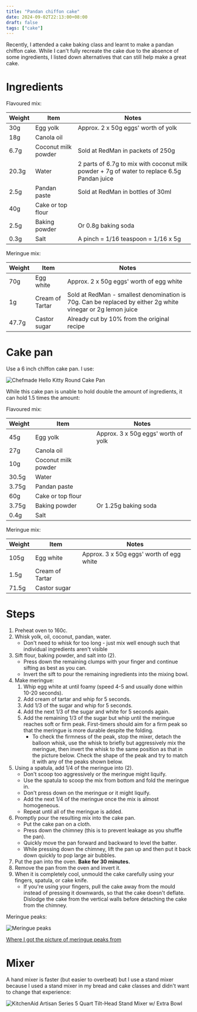 ```yaml
---
title: "Pandan chiffon cake"
date: 2024-09-02T22:13:00+08:00
draft: false
tags: ["cake"]
---
```


Recently, I attended a cake baking class and learnt to make a pandan chiffon cake. While I can't fully recreate the cake due to the absence of some ingredients, I listed down alternatives that can still help make a great cake.

# Ingredients

Flavoured mix:

Weight | Item                | Notes
------ | ------------------- | ---
30g    | Egg yolk            | Approx. 2 x 50g eggs' worth of yolk
18g    | Canola oil
6.7g   | Coconut milk powder | Sold at RedMan in packets of 250g
20.3g  | Water               | 2 parts of 6.7g to mix with coconut milk powder + 7g of water to replace 6.5g Pandan juice
2.5g   | Pandan paste        | Sold at RedMan in bottles of 30ml
40g    | Cake or top flour
2.5g   | Baking powder       | Or 0.8g baking soda
0.3g   | Salt                | A pinch = 1/16 teaspoon = 1/16 x 5g

Meringue mix:

Weight | Item             | Notes
------ | ---------------- | ---
70g    | Egg white        | Approx. 2 x 50g eggs' worth of egg white
1g     | Cream of Tartar  | Sold at RedMan - smallest denomination is 70g. Can be replaced by either 2g white vinegar or 2g lemon juice
47.7g  | Castor sugar     | Already cut by 10% from the original recipe


# Cake pan

Use a 6 inch chiffon cake pan. I use:

<img src="/chiffon_pan.jpeg" alt="Chefmade Hello Kitty Round Cake Pan">

While this cake pan is unable to hold double the amount of ingredients, it can hold 1.5 times the amount:

Flavoured mix:

Weight | Item                | Notes
------ | ------------------- | ---
45g    | Egg yolk            | Approx. 3 x 50g eggs' worth of yolk
27g    | Canola oil
10g    | Coconut milk powder
30.5g  | Water
3.75g  | Pandan paste
60g    | Cake or top flour   |
3.75g  | Baking powder       | Or 1.25g baking soda
0.4g   | Salt

Meringue mix:

Weight | Item             | Notes
------ | ---------------- | ---
105g   | Egg white        | Approx. 3 x 50g eggs' worth of egg white
1.5g   | Cream of Tartar
71.5g  | Castor sugar

# Steps

1. Preheat oven to 160c.
2. Whisk yolk, oil, coconut, pandan, water.
    - Don't need to whisk for too long - just mix well enough such that individual ingredients aren't visible
3. Sift flour, baking powder, and salt into (2).
    - Press down the remaining clumps with your finger and continue sifting as best as you can.
    - Invert the sift to pour the remaining ingredients into the mixing bowl.
4. Make meringue:
    1. Whip egg white at until foamy (speed 4-5 and usually done within 10-20 seconds).
    2. Add cream of tartar and whip for 5 seconds.
    3. Add 1/3 of the sugar and whip for 5 seconds.
    4. Add the next 1/3 of the sugar and white for 5 seconds again.
    5. Add the remaining 1/3 of the sugar but whip until the meringue reaches soft or firm peak. First-timers should aim for a firm peak so that the meringue is more durable despite the folding.
        - To check the firmness of the peak, stop the mixer, detach the balloon whisk, use the whisk to briefly but aggressively mix the meringue, then invert the whisk to the same position as that in the picture below. Check the shape of the peak and try to match it with any of the peaks shown below.
5. Using a spatula, add 1/4 of the meringue into (2).
    - Don't scoop too aggressively or the meringue might liquify.
    - Use the spatula to scoop the mix from bottom and fold the meringue in.
    - Don't press down on the meringue or it might liquify.
    - Add the next 1/4 of the meringue once the mix is almost homogeneous.
    - Repeat until all of the meringue is added.
6. Promptly pour the resulting mix into the cake pan.
    - Put the cake pan on a cloth.
    - Press down the chimney (this is to prevent leakage as you shuffle the pan).
    - Quickly move the pan forward and backward to level the batter.
    - While pressing down the chimney, lift the pan up and then put it back down quickly to pop large air bubbles.
7. Put the pan into the oven. **Bake for 30 minutes.**
8. Remove the pan from the oven and invert it.
9. When it is completely cool, unmould the cake carefully using your fingers, spatula, or cake knife.
    - If you're using your fingers, pull the cake away from the mould instead of pressing it downwards, so that the cake doesn't deflate. Dislodge the cake from the vertical walls before detaching the cake from the chimney.

Meringue peaks:

<img src="/peaks.jpg" alt="Meringue peaks">

[Where I got the picture of meringue peaks from](https://youtu.be/zhuRyq7NrcA?feature=shared)

# Mixer

A hand mixer is faster (but easier to overbeat) but I use a stand mixer because I used a stand mixer in my bread and cake classes and didn't want to change that experience:

<img src="/stand_mixer.webp" alt="KitchenAid Artisan Series 5 Quart Tilt-Head Stand Mixer w/ Extra Bowl">
